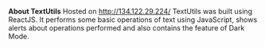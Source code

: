 **About TextUtils**
Hosted on http://134.122.29.224/
TextUtils was built using ReactJS. It performs some basic operations of text using JavaScript, shows alerts about operations performed and also contains the feature of Dark Mode.